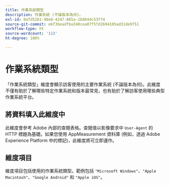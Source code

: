 ```yaml
---
title: 作業系統類型
description: 作業系統 (不論版本為何)。
exl-id: 0afd5261-98e8-4247-865a-1b8844c53ff4
source-git-commit: e6f3beadfba340cea07f5fd2694105ad31de9751
workflow-type: ht
source-wordcount: '113'
ht-degree: 100%

---
```


# 作業系統類型

「作業系統類型」維度會顯示訪客使用的主要作業系統 (不論版本為何)。此維度不僅有助於了解哪些特定作業系統和版本最常見，也有助於了解訪客使用哪些典型作業系統平台。

## 將資料填入此維度中

此維度會參考 Adobe 內部的查閱表格。查閱值以影像要求中 `User-Agent` 的 HTTP 標題為基礎。如果您使用 AppMeasurement 資料庫 (例如，透過 Adobe Experience Platform 中的標記)，此維度將可立即運作。

## 維度項目

維度項目包括使用的作業系統類型。範例包括 `"Microsoft Windows"`、`"Apple Macintosh"`、`"Google Android"` 和 `"Apple iOS"`。
